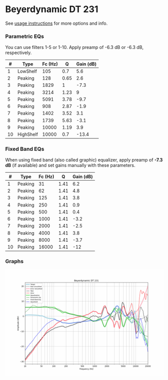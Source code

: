 # Beyerdynamic DT 231
See [usage instructions](https://github.com/jaakkopasanen/AutoEq#usage) for more options and info.

### Parametric EQs
You can use filters 1-5 or 1-10. Apply preamp of -6.3 dB or -6.3 dB, respectively.

|   # | Type      |   Fc (Hz) |    Q |   Gain (dB) |
|-----|-----------|-----------|------|-------------|
|   1 | LowShelf  |       105 | 0.7  |         5.6 |
|   2 | Peaking   |       128 | 0.65 |         2.6 |
|   3 | Peaking   |      1829 | 1    |        -7.3 |
|   4 | Peaking   |      3214 | 1.23 |         9   |
|   5 | Peaking   |      5091 | 3.78 |        -9.7 |
|   6 | Peaking   |       908 | 2.87 |        -1.9 |
|   7 | Peaking   |      1402 | 3.52 |         3.1 |
|   8 | Peaking   |      1739 | 5.63 |        -3.1 |
|   9 | Peaking   |     10000 | 1.19 |         3.9 |
|  10 | HighShelf |     10000 | 0.7  |       -13.4 |

### Fixed Band EQs
When using fixed band (also called graphic) equalizer, apply preamp of **-7.3 dB** (if available) and set gains manually with these parameters.

|   # | Type    |   Fc (Hz) |    Q |   Gain (dB) |
|-----|---------|-----------|------|-------------|
|   1 | Peaking |        31 | 1.41 |         6.2 |
|   2 | Peaking |        62 | 1.41 |         4.8 |
|   3 | Peaking |       125 | 1.41 |         3.8 |
|   4 | Peaking |       250 | 1.41 |         0.9 |
|   5 | Peaking |       500 | 1.41 |         0.4 |
|   6 | Peaking |      1000 | 1.41 |        -3.2 |
|   7 | Peaking |      2000 | 1.41 |        -2.5 |
|   8 | Peaking |      4000 | 1.41 |         3.8 |
|   9 | Peaking |      8000 | 1.41 |        -3.7 |
|  10 | Peaking |     16000 | 1.41 |       -12   |

### Graphs
![](./Beyerdynamic%20DT%20231.png)
